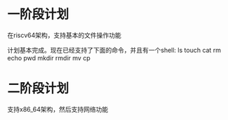 # 一阶段计划
在riscv64架构，支持基本的文件操作功能

计划基本完成。现在已经支持了下面的命令，并且有一个shell:
    ls
    touch
    cat
    rm
    echo
    pwd
    mkdir
    rmdir
    mv
    cp

# 二阶段计划
支持x86_64架构，然后支持网络功能

